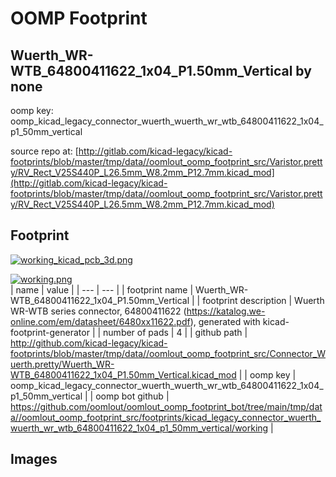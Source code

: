 # OOMP Footprint  
## Wuerth_WR-WTB_64800411622_1x04_P1.50mm_Vertical  by none  
  
oomp key: oomp_kicad_legacy_connector_wuerth_wuerth_wr_wtb_64800411622_1x04_p1_50mm_vertical  
  
source repo at: [http://gitlab.com/kicad-legacy/kicad-footprints/blob/master/tmp/data//oomlout_oomp_footprint_src/Varistor.pretty/RV_Rect_V25S440P_L26.5mm_W8.2mm_P12.7mm.kicad_mod](http://gitlab.com/kicad-legacy/kicad-footprints/blob/master/tmp/data//oomlout_oomp_footprint_src/Varistor.pretty/RV_Rect_V25S440P_L26.5mm_W8.2mm_P12.7mm.kicad_mod)  
## Footprint  
  
[![working_kicad_pcb_3d.png](working_kicad_pcb_3d_600.png)](working_kicad_pcb_3d.png)  
  
[![working.png](working_600.png)](working.png)  
| name | value | 
| --- | --- | 
| footprint name | Wuerth_WR-WTB_64800411622_1x04_P1.50mm_Vertical | 
| footprint description | Wuerth WR-WTB series connector, 64800411622 (https://katalog.we-online.com/em/datasheet/6480xx11622.pdf), generated with kicad-footprint-generator | 
| number of pads | 4 | 
| github path | http://github.com/kicad-legacy/kicad-footprints/blob/master/tmp/data//oomlout_oomp_footprint_src/Connector_Wuerth.pretty/Wuerth_WR-WTB_64800411622_1x04_P1.50mm_Vertical.kicad_mod | 
| oomp key | oomp_kicad_legacy_connector_wuerth_wuerth_wr_wtb_64800411622_1x04_p1_50mm_vertical | 
| oomp bot github | https://github.com/oomlout/oomlout_oomp_footprint_bot/tree/main/tmp/data//oomlout_oomp_footprint_src/footprints/kicad_legacy_connector_wuerth_wuerth_wr_wtb_64800411622_1x04_p1_50mm_vertical/working | 
## Images  
